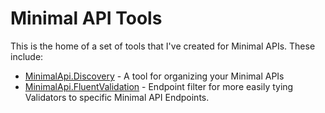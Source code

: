 # Minimal API Tools

This is the home of a set of tools that I've created for Minimal APIs. These include:

- [MinimalApi.Discovery](MinimalApi.Discovery.md) - A tool for organizing your Minimal APIs
- [MinimalApi.FluentValidation](MinimalApis.FluentValidation.md) - Endpoint filter for more easily tying Validators to specific Minimal API Endpoints.
